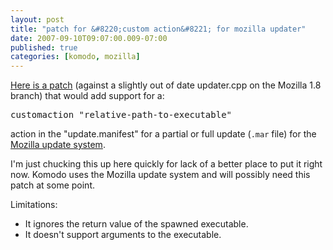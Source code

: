 ```yaml
---
layout: post
title: "patch for &#8220;custom action&#8221; for mozilla updater"
date: 2007-09-10T09:07:00.009-07:00
published: true
categories: [komodo, mozilla]
---
```


<p><a href="http://dl.getdropbox.com/u/1301040/blog/2007/09/moz_updater_customaction.patch">Here is a patch</a> (against a slightly out of date updater.cpp on the Mozilla 1.8 branch) that would add support for a:</p>

<pre>customaction "relative-path-to-executable"</pre>

<p>action in the "update.manifest" for a partial or full update (<code>.mar</code> file) for the <a href="http://wiki.mozilla.org/AUS">Mozilla update system</a>.</p>

<p>I'm just chucking this up here quickly for lack of a better place to put it right now. Komodo uses the Mozilla update system and will possibly need this patch at some point. </p>

<p>Limitations: </p>

<ul>
<li>It ignores the return value of the spawned executable.</li>
<li>It doesn't support arguments to the executable.</li>
</ul>
